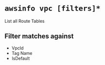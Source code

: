 # `awsinfo vpc [filters]*`

List all Route Tables

## Filter matches against

* VpcId
* Tag Name
* IsDefault
